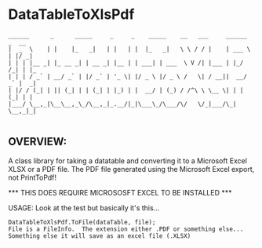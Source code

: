 # DataTableToXlsPdf
```
______      _      _____     _     _    _____    __   ___     ______   _  __ 
|  _  \    | |    |_   _|   | |   | |  |_   _|   \ \ / / |    | ___ \ | |/ _|
| | | |__ _| |_ __ _| | __ _| |__ | | ___| | ___  \ V /| |___ | |_/ /_| | |_ 
| | | / _` | __/ _` | |/ _` | '_ \| |/ _ \ |/ _ \ /   \| / __||  __/ _` |  _|
| |/ / (_| | || (_| | | (_| | |_) | |  __/ | (_) / /^\ \ \__ \| | | (_| | |  
|___/ \__,_|\__\__,_\_/\__,_|_.__/|_|\___\_/\___/\/   \/_|___/\_|  \__,_|_|  
                                                                                                                                                         
```

## OVERVIEW:
A class library for taking a datatable and converting it to a Microsoft Excel XLSX or a PDF file.  The PDF file generated using the Microsoft Excel export, not PrintToPdf!

*** THIS DOES REQUIRE MICROSOSFT EXCEL TO BE INSTALLED ***

USAGE:
Look at the test but basically it's this...
```
DataTableToXlsPdf.ToFile(dataTable, file);
File is a FileInfo.  The extension either .PDF or something else...  Something else it will save as an excel file (.XLSX)
```
